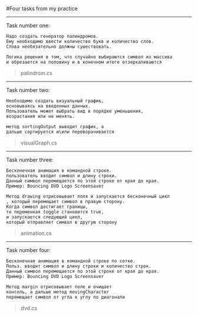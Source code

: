 #Four tasks from my practice
***
Task number one:
```
Надо создать генератор палиндромов.
Ему необходимо ввести количество букв и количество слов. 
Слова необязательно должны сушествовать.
```
```
Логика решения в том, что случайно выбираются символ из массива
и обрезается на половину и в конечном итоге отзеркаливаются
```
>palindrom.cs
***
Task number two:
```
Необходимо создать визуальный график,
основываясь на введенных данных. 
Пользователь может выбрать вид в порядке уменьшения,
возрастания или не менять.
```
```
метод sortingOutput выводит график, а 
дальше сортируется и\или переворачивается 
```
>visualGraph.cs
***
Task number three:
```
Бесконечная анимация в командной строке.
пользователь вводит символ и длину строки.
Данный символ перемещается по этой строке от края до края.
Пример: Bouncing DVD Logo Screensaver
```
```
Метод drawing отрисовывает поля и запускается бесконечный цикл
, который перемещает символ в правую сторону.
Когда символ достигает границы, 
то переменная toggle становится true, 
и запускается следующий цикл, 
который отправляет символ в другую сторону
```
>animation.cs
***
Task number four:
```
Бесконечная анимация в командной строке по сетке. 
Польз. вводит символ и длину строки и количество строк. 
Данный символ перемещается по этой строке от края до края.
Пример: Bouncing DVD Logo Screensaver
```
```
Метод margin отрисовывает поле и очищает 
консоль, а дальше метод movingСharacter 
перемещает символ от угла к углу по диагонали
```
>dvd.cs